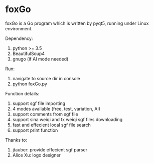 # foxGo

foxGo is a Go program which is written by pyqt5, running under Linux environment.

Dependency:
  1. python >= 3.5
  2. BeautifulSoup4
  3. gnugo (if AI mode needed)

Run:
  1. navigate to source dir in console
  2. python foxGo.py

Function details:
  1. support sgf file importing
  2. 4 modes available (free, test, variation, AI)
  3. support comments from sgf file
  4. support sina weiqi and tx weiqi sgf files downloading
  5. fast and effecient local sgf file search
  6. support print function

Thanks to:
  1. jtauber: provide effecient sgf parser
  2. Alice Xu: logo designer
